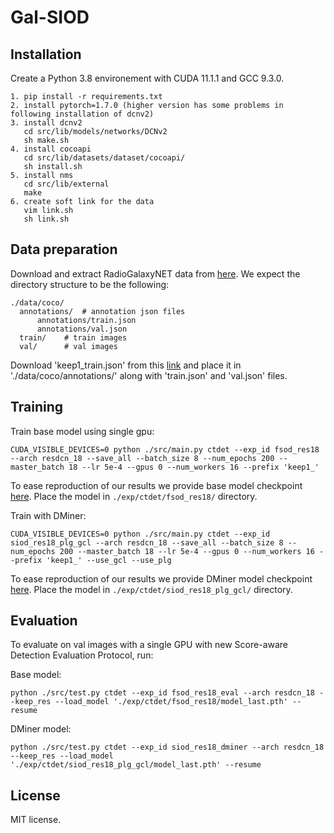 **Gal-SIOD**
========

## Installation
Create a Python 3.8 environement with CUDA 11.1.1 and GCC 9.3.0.
```
1. pip install -r requirements.txt 
2. install pytorch=1.7.0 (higher version has some problems in following installation of dcnv2) 
3. install dcnv2
   cd src/lib/models/networks/DCNv2
   sh make.sh 
4. install cocoapi
   cd src/lib/datasets/dataset/cocoapi/
   sh install.sh 
5. install nms
   cd src/lib/external
   make 
6. create soft link for the data
   vim link.sh
   sh link.sh 
```

## Data preparation

Download and extract RadioGalaxyNET data from [here](https://doi.org/10.25919/btk3-vx79).
We expect the directory structure to be the following:
```
./data/coco/
  annotations/  # annotation json files
      annotations/train.json
      annotations/val.json
  train/    # train images
  val/      # val images
```

Download 'keep1_train.json' from this [link](https://figshare.com/s/c45c564f4f66923800af) and place it in './data/coco/annotations/' along with 'train.json' and 'val.json' files.

## Training 

Train base model using single gpu:
```
CUDA_VISIBLE_DEVICES=0 python ./src/main.py ctdet --exp_id fsod_res18 --arch resdcn_18 --save_all --batch_size 8 --num_epochs 200 --master_batch 18 --lr 5e-4 --gpus 0 --num_workers 16 --prefix 'keep1_'
```
To ease reproduction of our results we provide base model checkpoint [here](https://figshare.com/s/fef23f55c373b55e82d7). 
Place the model in `./exp/ctdet/fsod_res18/` directory.

Train with DMiner:
```
CUDA_VISIBLE_DEVICES=0 python ./src/main.py ctdet --exp_id siod_res18_plg_gcl --arch resdcn_18 --save_all --batch_size 8 --num_epochs 200 --master_batch 18 --lr 5e-4 --gpus 0 --num_workers 16 --prefix 'keep1_' --use_gcl --use_plg
```
To ease reproduction of our results we provide DMiner model checkpoint [here](https://figshare.com/s/c7219a9a4dc2b1acf132). 
Place the model in `./exp/ctdet/siod_res18_plg_gcl/` directory.

## Evaluation 

To evaluate on val images with a single GPU with new Score-aware Detection Evaluation Protocol, run:

Base model:
```
python ./src/test.py ctdet --exp_id fsod_res18_eval --arch resdcn_18 --keep_res --load_model './exp/ctdet/fsod_res18/model_last.pth' --resume
```

DMiner model:
```
python ./src/test.py ctdet --exp_id siod_res18_dminer --arch resdcn_18 --keep_res --load_model './exp/ctdet/siod_res18_plg_gcl/model_last.pth' --resume
```

## License
MIT license.
